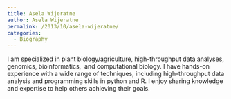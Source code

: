 ```yaml
---
title: Asela Wijeratne
author: Asela Wijeratne
permalink: /2013/10/asela-wijeratne/
categories:
  - Biography
---
```

I am specialized in plant biology/agriculture, high-throughput data analyses, genomics, bioinformatics,  and computational biology. I have hands-on experience with a wide range of techniques, including high-throughput data analysis and programming skills in python and R. I enjoy sharing knowledge and expertise to help others achieving their goals.

